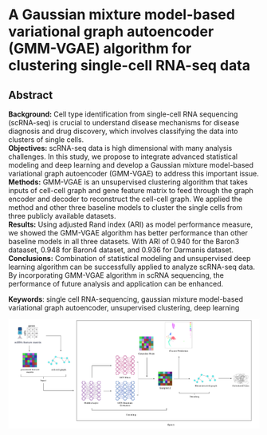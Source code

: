 # A Gaussian mixture model-based variational graph autoencoder (GMM-VGAE) algorithm for clustering single-cell RNA-seq data
## Abstract
**Background:** Cell type identification from single-cell RNA sequencing (scRNA-seq) is crucial to understand disease mechanisms for disease diagnosis and drug discovery, which involves classifying the data into clusters of single cells. \
**Objectives:** scRNA-seq data is high dimensional with many analysis challenges. In this study, we propose to integrate advanced statistical modeling and deep learning and develop a Gaussian mixture model-based variational graph autoencoder (GMM-VGAE) to address this important issue.\
**Methods:** GMM-VGAE is an unsupervised clustering algorithm that takes inputs of cell-cell graph and gene feature matrix to feed through the graph encoder and decoder to reconstruct the cell-cell graph. We applied the method and other three baseline models to cluster the single cells from three publicly available datasets.\
**Results:** Using adjusted Rand index (ARI) as model performance measure, we showed the GMM-VGAE algorithm has better performance than other baseline models in all three datasets. With ARI of 0.940 for the Baron3 dataaset, 0.948 for Baron4 dataset, and 0.936 for Darmanis dataset.\
**Conclusions:** Combination of statistical modeling and unsupervised deep learning algorithm can be successfully applied to analyze scRNA-seq data. By incorporating GMM-VGAE algorithm in scRNA sequencing, the performance of future analysis and application can be enhanced.

**Keywords**: single cell RNA-sequencing, gaussian mixture model-based variational graph autoencoder, unsupervised clustering, deep learning

![archi](archi5.png)
